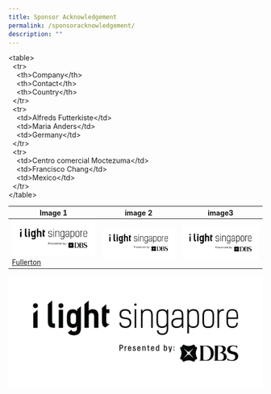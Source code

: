 ```yaml
---
title: Sponsor Acknowledgement
permalink: /sponsoracknowledgement/
description: ""
---
```

<table\>  
  <tr\>  
    <th\>Company</th\>  
    <th\>Contact</th\>  
    <th\>Country</th\>  
  </tr\>  
  <tr\>  
    <td\>Alfreds Futterkiste</td\>  
    <td\>Maria Anders</td\>  
    <td\>Germany</td\>  
  </tr\>  
  <tr\>  
    <td\>Centro comercial Moctezuma</td\>  
    <td\>Francisco Chang</td\>  
    <td\>Mexico</td\>  
  </tr\>  
</table\>




| Image 1 | image 2 | image3 |
| -------- | -------- | -------- |
|![](/images/iLightsg_Lockup(F)-240220-04.png) [Fullerton](https://www.ilightsingapore.gov.sg/)  | ![](/images/iLightsg_Lockup(F)-240220-04.png)| ![](/images/iLightsg_Lockup(F)-240220-04.png)|

[![](/images/iLightsg_Lockup(F)-240220-04.png)](https://www.ilightsingapore.gov.sg/) 